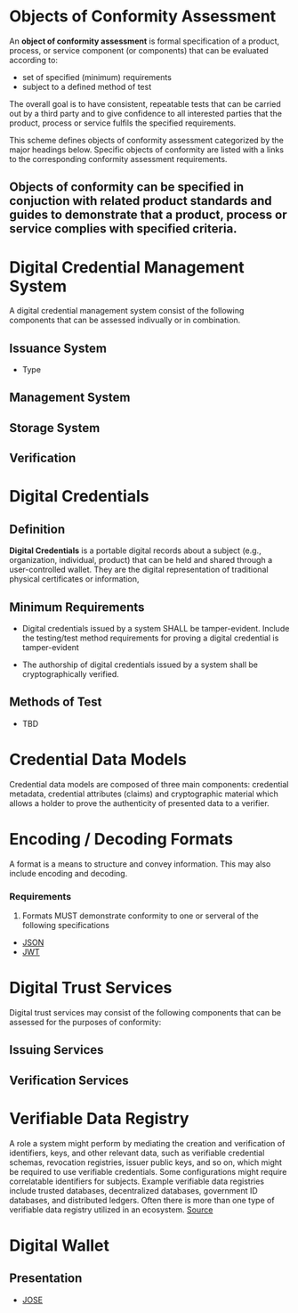 # Objects of Conformity Assessment
An **object of conformity assessment** is formal specification of a product, process, or service component (or components) that can be evaluated according to:
* set of specified (minimum) requirements
* subject to a defined method of test

The overall goal is to have consistent, repeatable tests that can be carried out by a third party and to give confidence to all interested parties that the product, process or service fulfils the specified requirements.

This scheme defines objects of conformity assessment categorized by the major headings below. Specific objects of conformity are listed with a links to the corresponding conformity assessment requirements.

Objects of conformity can be specified in conjuction with related product standards and guides to demonstrate that a product, process or service complies with specified criteria.
---

# Digital Credential Management System 
A digital credential management system consist of the following components that can be assessed indivually or in combination.

## Issuance System
* Type

## Management System

## Storage System


## Verification

# Digital Credentials
## Definition
**Digital Credentials** is a portable digital records about a subject (e.g., organization, individual, product) that can be held and shared through a user-controlled wallet. They are the digital representation of traditional physical certificates or information,

## Minimum Requirements

* Digital credentials issued by a system SHALL be tamper-evident. Include the testing/test method requirements for proving a digital credential is tamper-evident

* The authorship of digital credentials issued by a system shall be cryptographically verified.

## Methods of Test

* TBD


# Credential Data Models

 Credential data models are composed of three main components: credential metadata, credential attributes (claims) and cryptographic material which allows a holder to prove the authenticity of presented data to a verifier. 


# Encoding / Decoding Formats
A format is a means to structure and convey information. This may also include encoding and decoding. 

### Requirements

1. Formats MUST demonstrate conformity to one or serveral of the following specifications 

* [JSON](https://www.json.org/json-en.html)
* [JWT](https://www.rfc-editor.org/rfc/rfc7519)


# Digital Trust Services
Digital trust services may consist of the following components that can be assessed for the purposes of conformity:

## Issuing Services

## Verification Services

# Verifiable Data Registry
A role a system might perform by mediating the creation and verification of identifiers, keys, and other relevant data, such as verifiable credential schemas, revocation registries, issuer public keys, and so on, which might be required to use verifiable credentials. Some configurations might require correlatable identifiers for subjects. Example verifiable data registries include trusted databases, decentralized databases, government ID databases, and distributed ledgers. Often there is more than one type of verifiable data registry utilized in an ecosystem. [Source](https://www.w3.org/TR/vc-data-model/)


# Digital Wallet

## Presentation

* [JOSE](https://datatracker.ietf.org/wg/jose/charter/)





